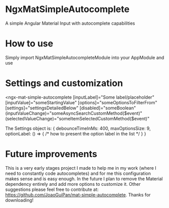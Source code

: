 # NgxMatSimpleAutocomplete

A simple Angular Material Input with autocomplete capabilities

# How to use

Simply import NgxMatSimpleAutocompleteModule into your AppModule and use <ngx-mat-simple-autocomplete></ngx-mat-simple-autocomplete>

# Settings and customization

<ngx-mat-simple-autocomplete
  [inputLabel]="Some label/placeholder"
  [inputValue]="someStartingValue"
  [options]="someOptionsToFilterFrom"
  [settings]="settingsDetailedBelow"
  [disabled]="someBoolean"
  (inputValueChange)="someAsyncSearchCustomMethod($event)"
  (selectedValueChange)="someItemSelectedCustomMethod($event)"
>
</ngx-mat-simple-autocomplete>

The Settings object is: { debounceTimeInMs: 400, maxOptionsSize: 9, optionLabel: () => { /* how to present the option label in the list */ } }

# Future improvements

This is a very early stages project I made to help me in my work (where I need to constantly code autocompletes) and for me this configuration makes sense and is easy enough. In the future I plan to remove the Material dependency entirely and add more options to customize it. Other suggestions please feel free to contribute at: https://github.com/JoaoGuiPan/mat-simple-autocomplete. Thanks for downloading!
